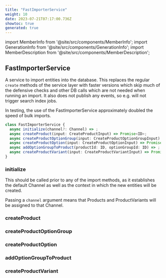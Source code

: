 ```yaml
---
title: "FastImporterService"
weight: 10
date: 2023-07-21T07:17:00.736Z
showtoc: true
generated: true
---
```

<!-- This file was generated from the Vendure source. Do not modify. Instead, re-run the "docs:build" script -->
import MemberInfo from '@site/src/components/MemberInfo';
import GenerationInfo from '@site/src/components/GenerationInfo';
import MemberDescription from '@site/src/components/MemberDescription';


## FastImporterService

<GenerationInfo sourceFile="packages/core/src/data-import/providers/importer/fast-importer.service.ts" sourceLine="40" packageName="@vendure/core" />

A service to import entities into the database. This replaces the regular `create` methods of the service layer with faster
versions which skip much of the defensive checks and other DB calls which are not needed when running an import. It also
does not publish any events, so e.g. will not trigger search index jobs.

In testing, the use of the FastImporterService approximately doubled the speed of bulk imports.

```ts title="Signature"
class FastImporterService {
  async initialize(channel?: Channel) => ;
  async createProduct(input: CreateProductInput) => Promise<ID>;
  async createProductOptionGroup(input: CreateProductOptionGroupInput) => Promise<ID>;
  async createProductOption(input: CreateProductOptionInput) => Promise<ID>;
  async addOptionGroupToProduct(productId: ID, optionGroupId: ID) => ;
  async createProductVariant(input: CreateProductVariantInput) => Promise<ID>;
}
```

<div className="members-wrapper">

### initialize

<MemberInfo kind="method" type="(channel?: <a href='/docs/reference/typescript-api/entities/channel#channel'>Channel</a>) => "   />

This should be called prior to any of the import methods, as it establishes the
default Channel as well as the context in which the new entities will be created.

Passing a `channel` argument means that Products and ProductVariants will be assigned
to that Channel.
### createProduct

<MemberInfo kind="method" type="(input: CreateProductInput) => Promise&#60;<a href='/docs/reference/typescript-api/common/id#id'>ID</a>&#62;"   />


### createProductOptionGroup

<MemberInfo kind="method" type="(input: CreateProductOptionGroupInput) => Promise&#60;<a href='/docs/reference/typescript-api/common/id#id'>ID</a>&#62;"   />


### createProductOption

<MemberInfo kind="method" type="(input: CreateProductOptionInput) => Promise&#60;<a href='/docs/reference/typescript-api/common/id#id'>ID</a>&#62;"   />


### addOptionGroupToProduct

<MemberInfo kind="method" type="(productId: <a href='/docs/reference/typescript-api/common/id#id'>ID</a>, optionGroupId: <a href='/docs/reference/typescript-api/common/id#id'>ID</a>) => "   />


### createProductVariant

<MemberInfo kind="method" type="(input: CreateProductVariantInput) => Promise&#60;<a href='/docs/reference/typescript-api/common/id#id'>ID</a>&#62;"   />




</div>

